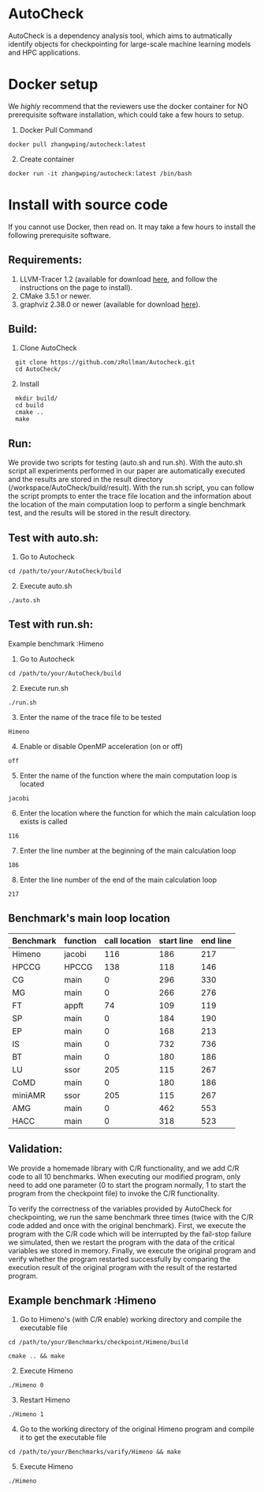 AutoCheck
====
AutoCheck is a dependency analysis tool, which aims to autmatically identify objects for checkpointing for large-scale machine learning models and HPC applications.

Docker setup
====
We *highly* recommend that the reviewers use the docker container for NO prerequisite 
software installation, which could take a few hours to setup.

1. Docker Pull Command
```
docker pull zhangwping/autocheck:latest
```
2. Create container
```
docker run -it zhangwping/autocheck:latest /bin/bash
```

Install with source code
======
If you cannot use Docker, then read on. It may take a few hours to install the following prerequisite software.

Requirements:
-------------------

  1. LLVM-Tracer 1.2 (available for download [here](https://github.com/harvard-acc/LLVM-Tracer/tree/llvm-3.4), and follow
the instructions on the page to install).
  2. CMake 3.5.1 or newer.
  3. graphviz 2.38.0 or newer (available for download [here](https://graphviz.org)).

Build:
-------------------
  1. Clone AutoCheck
```
  git clone https://github.com/zRollman/Autocheck.git
  cd AutoCheck/
```
  2. Install
```
  mkdir build/
  cd build
  cmake ..
  make
```

Run:
------
We provide two scripts for testing (auto.sh and run.sh). With the auto.sh script 
all experiments performed in our paper are automatically executed and the results are  stored in the result directory (/workspace/AutoCheck/build/result). 
With the run.sh script, you can follow the script prompts to enter the trace file location and the information about the location of the 
main computation loop to perform a single benchmark test, and the results will be  stored in the result directory.

Test with auto.sh:
------
1. Go to Autocheck 
```
cd /path/to/your/AutoCheck/build
```
2. Execute auto.sh
```
./auto.sh
```
Test with run.sh:
------
Example benchmark :Himeno
1. Go to Autocheck 
```
cd /path/to/your/AutoCheck/build
```
2. Execute run.sh
```
./run.sh
```
3. Enter the name of the trace file to be tested
```
Himeno
```
4. Enable or disable OpenMP acceleration (on or off)
```
off
```
5. Enter the name of the function where the main computation loop is located
```
jacobi
```
6. Enter the location where the function for which the main calculation loop exists is called
```
116
```
7. Enter the line number at the beginning of the main calculation loop
```
186
```
8. Enter the line number of the end of the main calculation loop
```
217
```

Benchmark's main loop location
------------

Benchmark | function | call location | start line | end line
-----| -----| -----| -----| -----
Himeno | jacobi | 116 | 186 | 217
HPCCG | HPCCG | 138 | 118 | 146
CG | main | 0 | 296 | 330
MG | main | 0 | 266 | 276
FT | appft | 74 | 109 | 119
SP | main | 0 | 184 | 190
EP | main | 0 | 168 | 213
IS | main | 0 | 732 | 736
BT | main | 0 | 180 | 186
LU | ssor | 205 | 115 | 267
CoMD | main | 0 | 180 | 186
miniAMR | ssor | 205 | 115 | 267
AMG | main | 0 | 462 | 553 
HACC | main | 0 | 318 | 523


Validation:
------------
We provide a homemade library with C/R functionality, and we add C/R code to all 10 benchmarks. 
When executing our modified program, only need to add one parameter (0 to start the program 
normally, 1 to start the program from the checkpoint file) to invoke the C/R functionality.

To verify the correctness of the variables provided by AutoCheck for checkpointing, we run the same 
benchmark three times (twice with the C/R code added and once with the original benchmark).
First, we execute the program with the C/R code which will be interrupted by the fail-stop failure we simulated, 
then we restart the program with the data of the critical variables we stored in memory. 
Finally, we execute the original program and verify whether the program restarted successfully by comparing the 
execution result of the original program with the result of the restarted program.

Example benchmark :Himeno
------------------------------------
1. Go to Himeno's (with C/R enable)  working directory and compile the executable file
```
cd /path/to/your/Benchmarks/checkpoint/Himeno/build

cmake .. && make
```
2. Execute Himeno
```
./Himeno 0
```
3. Restart Himeno
```
./Himeno 1
```
4. Go to the working directory of the original Himeno program and compile it to get the executable file
```
cd /path/to/your/Benchmarks/varify/Himeno && make
```
5. Execute Himeno
```
./Himeno
```


